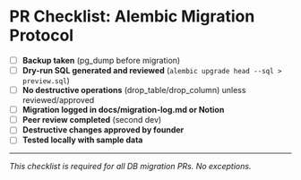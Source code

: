 # PR Checklist: Alembic Migration Protocol

- [ ] **Backup taken** (pg_dump before migration)
- [ ] **Dry-run SQL generated and reviewed** (`alembic upgrade head --sql > preview.sql`)
- [ ] **No destructive operations** (drop_table/drop_column) unless reviewed/approved
- [ ] **Migration logged in docs/migration-log.md or Notion**
- [ ] **Peer review completed** (second dev)
- [ ] **Destructive changes approved by founder**
- [ ] **Tested locally with sample data**

---

_This checklist is required for all DB migration PRs. No exceptions._ 